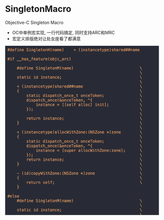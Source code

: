 # SingletonMacro
Objective-C Singleton Macro

* OC中单例宏实现, 一行代码搞定, 同时支持ARC和MRC
* 宏定义排版绝对让处女座看了都满意

 ![image](https://github.com/312837310/SingletonMacro/blob/master/SingletonMacro/screenshots/macro.png)
